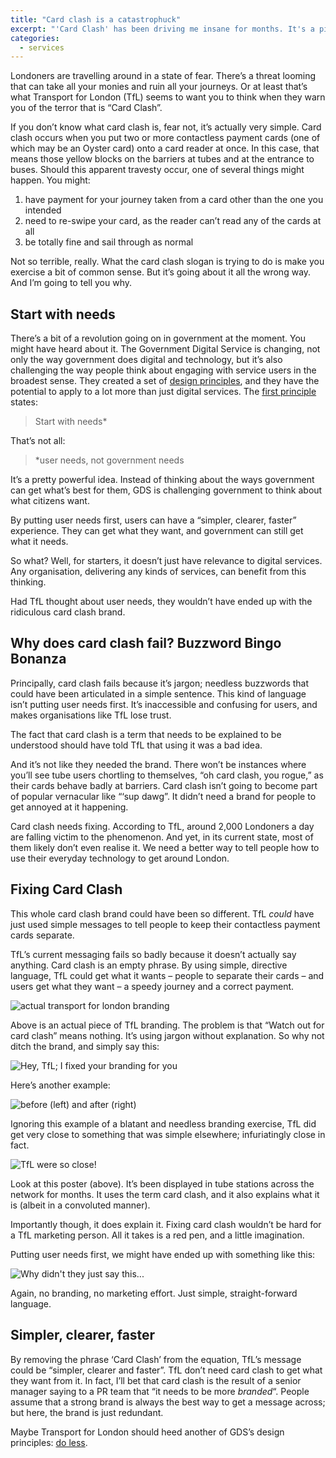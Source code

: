 ```yaml
---
title: "Card clash is a catastrophuck"
excerpt: "'Card Clash' has been driving me insane for months. It's a piece of marketing so pointless, it makes me furious every time I see it. So I decided to fix it."
categories:
  - services
---
```

Londoners are travelling around in a state of fear. There&#8217;s a threat looming that can take all your monies and ruin all your journeys. Or at least that&#8217;s what Transport for London (TfL) seems to want you to think when they warn you of the terror that is &#8220;Card Clash&#8221;.

If you don&#8217;t know what card clash is, fear not, it&#8217;s actually very simple. Card clash occurs when you put two or more contactless payment cards (one of which may be an Oyster card) onto a card reader at once. In this case, that means those yellow blocks on the barriers at tubes and at the entrance to buses. Should this apparent travesty occur, one of several things might happen. You might:

 1. have payment for your journey taken from a card other than the one you intended
 2. need to re-swipe your card, as the reader can&#8217;t read any of the cards at all
 3. be totally fine and sail through as normal

Not so terrible, really. What the card clash slogan is trying to do is make you exercise a bit of common sense. But it&#8217;s going about it all the wrong way. And I&#8217;m going to tell you why.

## Start with needs

There&#8217;s a bit of a revolution going on in government at the moment. You might have heard about it. The Government Digital Service is changing, not only the way government does digital and technology, but it&#8217;s also challenging the way people think about engaging with service users in the broadest sense. They created a set of <a title="GDS design principles" href="https://www.gov.uk/design-principles" target="_blank">design principles</a>, and they have the potential to apply to a lot more than just digital services. The <a href="https://www.gov.uk/design-principles#first" title="Start with needs" target="_blank">first principle</a> states:

> Start with needs*

That&#8217;s not all:

> *user needs, not government needs

It&#8217;s a pretty powerful idea. Instead of thinking about the ways government can get what&#8217;s best for them, GDS is challenging government to think about what citizens want.

By putting user needs first, users can have a &#8220;simpler, clearer, faster&#8221; experience. They can get what they want, and government can still get what it needs.

So what? Well, for starters, it doesn&#8217;t just have relevance to digital services. Any organisation, delivering any kinds of services, can benefit from this thinking.

Had TfL thought about user needs, they wouldn&#8217;t have ended up with the ridiculous card clash brand.

## Why does card clash fail? Buzzword Bingo Bonanza

Principally, card clash fails because it&#8217;s jargon; needless buzzwords that could have been articulated in a simple sentence. This kind of language isn&#8217;t putting user needs first. It&#8217;s inaccessible and confusing for users, and makes organisations like TfL lose trust.

The fact that card clash is a term that needs to be explained to be understood should have told TfL that using it was a bad idea.

And it&#8217;s not like they needed the brand. There won&#8217;t be instances where you&#8217;ll see tube users chortling to themselves, &#8220;oh card clash, you rogue,&#8221; as their cards behave badly at barriers. Card clash isn&#8217;t going to become part of popular vernacular like &#8220;&#8216;sup dawg&#8221;. It didn&#8217;t need a brand for people to get annoyed at it happening.

Card clash needs fixing. According to TfL, around 2,000 Londoners a day are falling victim to the phenomenon. And yet, in its current state, most of them likely don&#8217;t even realise it. We need a better way to tell people how to use their everyday technology to get around London.

## Fixing Card Clash

This whole card clash brand could have been so different. TfL *could* have just used simple messages to tell people to keep their contactless payment cards separate.

TfL&#8217;s current messaging fails so badly because it doesn&#8217;t actually say anything. Card clash is an empty phrase. By using simple, directive language, TfL could get what it wants &#8211; people to separate their cards &#8211; and users get what they want &#8211; a speedy journey and a correct payment.

<img src="/assets/images/posts/2014/08/24/card-clash-is-a-catastrophuck/card-clash-TfL.jpg" alt="actual transport for london branding" />

Above is an actual piece of TfL branding. The problem is that &#8220;Watch out for card clash&#8221; means nothing. It&#8217;s using jargon without explanation. So why not ditch the brand, and simply say this:

<img src="/assets/images/posts/2014/08/24/card-clash-is-a-catastrophuck/card-clash-fixed-2.png" alt="Hey, TfL; I fixed your branding for you" />

Here&#8217;s another example:

<img src="/assets/images/posts/2014/08/24/card-clash-is-a-catastrophuck/card-clash-poster-london-underground.png" alt="before (left) and after (right)" />

Ignoring this example of a blatant and needless branding exercise, TfL did get very close to something that was simple elsewhere; infuriatingly close in fact.

<img src="/assets/images/posts/2014/08/24/card-clash-is-a-catastrophuck/card-clash-TfL-2.jpg" alt="TfL were so close!" />

Look at this poster (above). It&#8217;s been displayed in tube stations across the network for months. It uses the term card clash, and it also explains what it is (albeit in a convoluted manner).

Importantly though, it does explain it. Fixing card clash wouldn&#8217;t be hard for a TfL marketing person. All it takes is a red pen, and a little imagination.

Putting user needs first, we might have ended up with something like this:

<img src="/assets/images/posts/2014/08/24/card-clash-is-a-catastrophuck/card-clash-fixed-3.png" alt="Why didn't they just say this..." />

Again, no branding, no marketing effort. Just simple, straight-forward language.

## Simpler, clearer, faster

By removing the phrase &#8216;Card Clash&#8217; from the equation, TfL&#8217;s message could be &#8220;simpler, clearer and faster&#8221;. TfL don&#8217;t need card clash to get what they want from it. In fact, I&#8217;ll bet that card clash is the result of a senior manager saying to a PR team that &#8220;it needs to be more *branded*&#8220;. People assume that a strong brand is always the best way to get a message across; but here, the brand is just redundant.

Maybe Transport for London should heed another of GDS&#8217;s design principles: <a href="https://www.gov.uk/design-principles#second" title="Do less" target="_blank">do less</a>.
